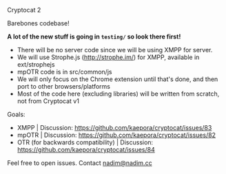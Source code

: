 Cryptocat 2

Barebones codebase!

**A lot of the new stuff is going in `testing/` so look there first!**

* There will be no server code since we will be using XMPP for server.
* We will use Strophe.js (http://strophe.im/) for XMPP, available in ext/strophejs
* mpOTR code is in src/common/js
* We will only focus on the Chrome extension until that's done, and then port to other browsers/platforms
* Most of the code here (excluding libraries) will be written from scratch, not from Cryptocat v1

Goals:
* XMPP | Discussion: https://github.com/kaepora/cryptocat/issues/83
* mpOTR | Discussion: https://github.com/kaepora/cryptocat/issues/82
* OTR (for backwards compatibility) | Discussion: https://github.com/kaepora/cryptocat/issues/84

Feel free to open issues. Contact <nadim@nadim.cc>
